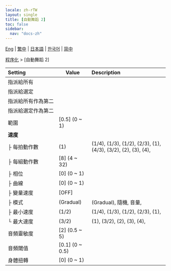 ```yaml
---
locale: zh-rTW
layout: single
title: [自動舞蹈 2]
toc: false
sidebar:
  nav: "docs-zh"
---
```

[Eng](/dancexr/menu/2025.4/motion/auto_dance_2) | [繁中](/tw/dancexr/menu/2025.4/motion/auto_dance_2) | [日本語](/jp/dancexr/menu/2025.4/motion/auto_dance_2) | [한국어](/kr/dancexr/menu/2025.4/motion/auto_dance_2) | [简中](/zh/dancexr/menu/2025.4/motion/auto_dance_2)

[程序化](../menu#程序化) > [自動舞蹈 2]



| Setting | Value | Description |
| :--- | --- | :--- |
|<nobr>指派給所有</nobr>|| 
|<nobr>指派給選定</nobr>|| 
|<nobr>指派給所有作為第二</nobr>|| 
|<nobr>指派給選定作為第二</nobr>|| 
|<nobr>範圍</nobr>| [0.5] (0 ~ 1) | 
|<nobr><b>速度</b></nobr>| | 
|<nobr>├&nbsp;每拍動作數</nobr>| (1) | (1/4), (1/3), (1/2), (2/3), (1), (4/3), (3/2), (2), (3), (4), 
|<nobr>├&nbsp;每組動作數</nobr>| [8] (4 ~ 32) | 
|<nobr>├&nbsp;相位</nobr>| [0] (0 ~ 1) | 
|<nobr>├&nbsp;曲線</nobr>| [0] (0 ~ 1) | 
|<nobr>├&nbsp;變量速度</nobr>| [OFF] | 
|<nobr>├&nbsp;模式</nobr>| (Gradual) | (Gradual), 隨機, 音量, 
|<nobr>├&nbsp;最小速度</nobr>| (1/2) | (1/4), (1/3), (1/2), (2/3), (1), 
|<nobr>└&nbsp;最大速度</nobr>| (3/2) | (1), (3/2), (2), (3), (4), 
|<nobr>音頻靈敏度</nobr>| [2] (0.5 ~ 5) | 
|<nobr>音頻閾值</nobr>| [0.1] (0 ~ 0.5) | 
|<nobr>身體扭轉</nobr>| [0] (0 ~ 1) | 
